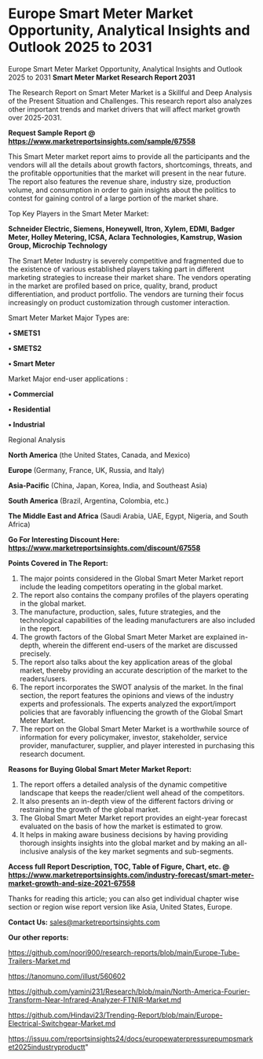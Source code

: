 # Europe Smart Meter Market Opportunity, Analytical Insights and Outlook 2025 to 2031
Europe Smart Meter Market Opportunity, Analytical Insights and Outlook 2025 to 2031
<strong>Smart Meter Market Research Report 2031</strong>

The Research Report on Smart Meter Market is a Skillful and Deep Analysis of the Present Situation and Challenges. This research report also analyzes other important trends and market drivers that will affect market growth over 2025-2031.

<strong>Request Sample Report @ <a href=https://www.marketreportsinsights.com/sample/67558>https://www.marketreportsinsights.com/sample/67558</a></strong>

This Smart Meter market report aims to provide all the participants and the vendors will all the details about growth factors, shortcomings, threats, and the profitable opportunities that the market will present in the near future. The report also features the revenue share, industry size, production volume, and consumption in order to gain insights about the politics to contest for gaining control of a large portion of the market share.

Top Key Players in the Smart Meter Market:

<strong>Schneider Electric, Siemens, Honeywell, Itron, Xylem, EDMI, Badger Meter, Holley Metering, ICSA, Aclara Technologies, Kamstrup, Wasion Group, Microchip Technology</strong>

The Smart Meter Industry is severely competitive and fragmented due to the existence of various established players taking part in different marketing strategies to increase their market share. The vendors operating in the market are profiled based on price, quality, brand, product differentiation, and product portfolio. The vendors are turning their focus increasingly on product customization through customer interaction.

Smart Meter Market Major Types are:

<strong>• SMETS1

• SMETS2

• Smart Meter</strong>

Market Major end-user applications :

<strong>• Commercial

• Residential

• Industrial</strong>

Regional Analysis

</u><strong><b>North America</b></strong> (the United States, Canada, and Mexico)

<strong><b>Europe </b></strong>(Germany, France, UK, Russia, and Italy)

<strong><b>Asia-Pacific</b></strong> (China, Japan, Korea, India, and Southeast Asia)

<strong><b>South America</b></strong> (Brazil, Argentina, Colombia, etc.)

<strong><b>The Middle East and Africa</b></strong> (Saudi Arabia, UAE, Egypt, Nigeria, and South Africa)

<strong>Go For Interesting Discount Here: <a href=https://www.marketreportsinsights.com/discount/67558>https://www.marketreportsinsights.com/discount/67558</a></strong>

<strong>Points Covered in The Report:</strong>
<ol>
  <li>The major points considered in the Global Smart Meter Market report include the leading competitors operating in the global market.</li>
  <li>The report also contains the company profiles of the players operating in the global market.</li>
  <li>The manufacture, production, sales, future strategies, and the technological capabilities of the leading manufacturers are also included in the report.</li>
  <li>The growth factors of the Global Smart Meter Market are explained in-depth, wherein the different end-users of the market are discussed precisely.</li>
  <li>The report also talks about the key application areas of the global market, thereby providing an accurate description of the market to the readers/users.</li>
  <li>The report incorporates the SWOT analysis of the market. In the final section, the report features the opinions and views of the industry experts and professionals. The experts analyzed the export/import policies that are favorably influencing the growth of the Global Smart Meter Market.</li>
  <li>The report on the Global Smart Meter Market is a worthwhile source of information for every policymaker, investor, stakeholder, service provider, manufacturer, supplier, and player interested in purchasing this research document.</li>
</ol>
<strong>Reasons for Buying Global Smart Meter Market Report:</strong>

<ol>
  <li>The report offers a detailed analysis of the dynamic competitive landscape that keeps the reader/client well ahead of the competitors.</li>
  <li>It also presents an in-depth view of the different factors driving or restraining the growth of the global market.</li>
  <li>The Global Smart Meter Market report provides an eight-year forecast evaluated on the basis of how the market is estimated to grow.</li>
  <li>It helps in making aware business decisions by having providing thorough insights insights into the global market and by making an all-inclusive analysis of the key market segments and sub-segments.</li>
</ol>
<strong>Access full Report Description, TOC, Table of Figure, Chart, etc. @ <a href=https://www.marketreportsinsights.com/industry-forecast/smart-meter-market-growth-and-size-2021-67558>https://www.marketreportsinsights.com/industry-forecast/smart-meter-market-growth-and-size-2021-67558</a></strong>


Thanks for reading this article; you can also get individual chapter wise section or region wise report version like Asia, United States, Europe.

<strong>Contact Us:</strong>
sales@marketreportsinsights.com

<strong>Our other reports:</strong>

<a href=https://github.com/noori900/research-reports/blob/main/Europe-Tube-Trailers-Market.md>https://github.com/noori900/research-reports/blob/main/Europe-Tube-Trailers-Market.md</a>

<a href=https://tanomuno.com/illust/560602>https://tanomuno.com/illust/560602</a>

<a href=https://github.com/yamini231/Research/blob/main/North-America-Fourier-Transform-Near-Infrared-Analyzer-FTNIR-Market.md>https://github.com/yamini231/Research/blob/main/North-America-Fourier-Transform-Near-Infrared-Analyzer-FTNIR-Market.md</a>

<a href=https://github.com/Hindavi23/Trending-Report/blob/main/Europe-Electrical-Switchgear-Market.md>https://github.com/Hindavi23/Trending-Report/blob/main/Europe-Electrical-Switchgear-Market.md</a>

<a href=https://issuu.com/reportsinsights24/docs/europewaterpressurepumpsmarket2025industryproductt>https://issuu.com/reportsinsights24/docs/europewaterpressurepumpsmarket2025industryproductt</a>"
